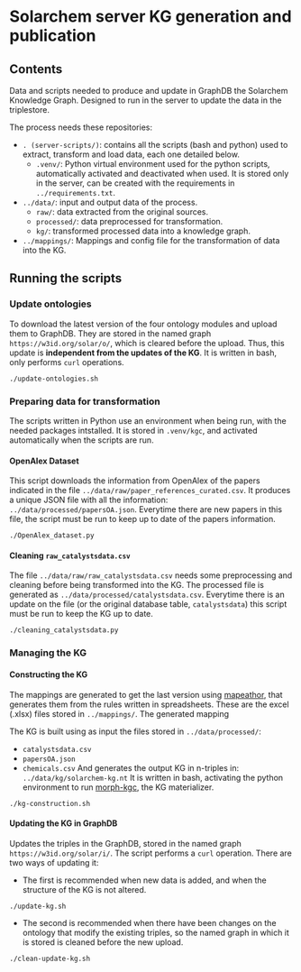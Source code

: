 # Solarchem server KG generation and publication

## Contents

Data and scripts needed to produce and update in GraphDB the Solarchem Knowledge Graph. Designed to run in the server to update the data in the triplestore.

The process needs these repositories:
* `. (server-scripts/)`: contains all the scripts (bash and python) used to extract, transform and load data, each one detailed below.
	* `.venv/`: Python virtual environment used for the python scripts, automatically activated and deactivated when used. It is stored only in the server, can be created with the requirements in `../requirements.txt`.
* `../data/`: input and output data of the process.
	* `raw/`: data extracted from the original sources.
	* `processed/`: data preprocessed for transformation.
	* `kg/`: transformed processed data into a knowledge graph.
* `../mappings/`: Mappings and config file for the transformation of data into the KG.

## Running the scripts
### Update ontologies
To download the latest version of the four ontology modules and upload them to GraphDB.
They are stored in the named graph `https://w3id.org/solar/o/`, which is cleared before the upload. 
Thus, this update is **independent from the updates of the KG**.
It is written in bash, only performs `curl` operations.
```
./update-ontologies.sh
```

### Preparing data for transformation
The scripts written in Python use an environment when being run, with the needed packages intstalled. 
It is stored in `.venv/kgc`, and activated automatically when the scripts are run.

#### OpenAlex Dataset
This script downloads the information from OpenAlex of the papers indicated in the file `../data/raw/paper_references_curated.csv`. 
It produces a unique JSON file with all the information: `../data/processed/papersOA.json`.
Everytime there are new papers in this file, the script must be run to keep up to date of the papers information. 

```
./OpenAlex_dataset.py
```

#### Cleaning `raw_catalystsdata.csv`
The file `../data/raw/raw_catalystsdata.csv` needs some preprocessing and cleaning before being transformed into the KG. 
The processed file is generated as `../data/processed/catalystsdata.csv`.
Everytime there is an update on the file (or the original database table, `catalystsdata`) this script must be run to keep the KG up to date.

```
./cleaning_catalystsdata.py
```


### Managing the KG

#### Constructing the KG
The mappings are generated to get the last version using [mapeathor](https://github.com/oeg-upm/mapeathor), that generates them from the rules written in spreadsheets. These are the excel (.xlsx) files stored in `../mappings/`. The generated mapping

The KG is built using as input the files stored in `../data/processed/`:
* `catalystsdata.csv`
* `papersOA.json`
* `chemicals.csv`
And generates the output KG in n-triples in: `../data/kg/solarchem-kg.nt`
It is written in bash, activating the python environment to run [morph-kgc](https://github.com/morph-kgc/morph-kgc), the KG materializer.

```
./kg-construction.sh
```

#### Updating the KG in GraphDB
Updates the triples in the GraphDB, stored in the named graph `https://w3id.org/solar/i/`. The script performs a `curl` operation. There are two ways of updating it:

* The first is recommended when new data is added, and when the structure of the KG is not altered.
```
./update-kg.sh
```
* The second is recommended when there have been changes on the ontology that modify the existing triples, so the named graph in which it is stored is cleaned before the new upload. 
```
./clean-update-kg.sh
```
